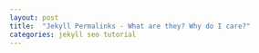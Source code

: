```yaml
---
layout: post
title:  "Jekyll Permalinks - What are they? Why do I care?"
categories: jekyll seo tutorial
---
```



[jekyll-permalink]: https://jekyllrb.com/docs/permalinks/
[yoast-seo]: https://yoast.com/wordpress-seo/